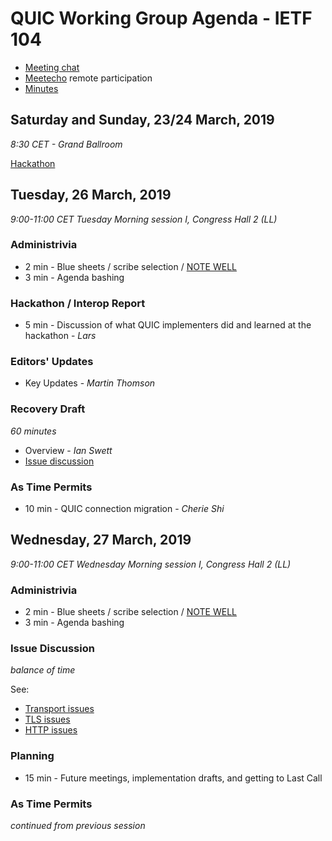 # QUIC Working Group Agenda - IETF 104

* [Meeting chat](xmpp:quic@jabber.ietf.org?join)
* [Meetecho](http://www.meetecho.com/ietf104/quic) remote participation
* [Minutes](http://etherpad.tools.ietf.org:9000/p/notes-ietf-104-quic)



## Saturday and Sunday, 23/24 March, 2019

*8:30 CET - Grand Ballroom*

[Hackathon](https://trac.ietf.org/trac/ietf/meeting/wiki/104hackathon)


## Tuesday, 26 March, 2019

*9:00-11:00	CET Tuesday Morning session I, Congress Hall 2 (LL)*

### Administrivia

* 2 min - Blue sheets / scribe selection / [NOTE WELL](https://www.ietf.org/about/note-well.html)
* 3 min - Agenda bashing

### Hackathon / Interop Report

* 5 min - Discussion of what QUIC implementers did and learned at the hackathon - *Lars*

### Editors' Updates

- Key Updates - *Martin Thomson*


### Recovery Draft

*60 minutes*

- Overview - *Ian Swett*
- [Issue discussion](https://github.com/quicwg/base-drafts/issues?utf8=✓&q=is%3Aissue%20is%3Aopen%20label%3A-recovery%20label%3Adesign)


### As Time Permits

* 10 min - QUIC connection migration - *Cherie Shi*


## Wednesday, 27 March, 2019

*9:00-11:00	CET Wednesday Morning session I, Congress Hall 2 (LL)*

### Administrivia

* 2 min - Blue sheets / scribe selection / [NOTE WELL](https://www.ietf.org/about/note-well.html)
* 3 min - Agenda bashing


### Issue Discussion

*balance of time*

See:
 * [Transport issues](https://github.com/quicwg/base-drafts/issues?utf8=✓&q=is%3Aissue%20is%3Aopen%20label%3A-transport%20label%3Adesign)
 * [TLS issues](https://github.com/quicwg/base-drafts/issues?utf8=✓&q=is%3Aissue%20is%3Aopen%20label%3A-tls%20label%3Adesign)
 * [HTTP issues](https://github.com/quicwg/base-drafts/issues?utf8=✓&q=is%3Aissue+is%3Aopen+label%3A-http+label%3Adesign+)


### Planning

* 15 min - Future meetings, implementation drafts, and getting to Last Call

### As Time Permits

*continued from previous session*
